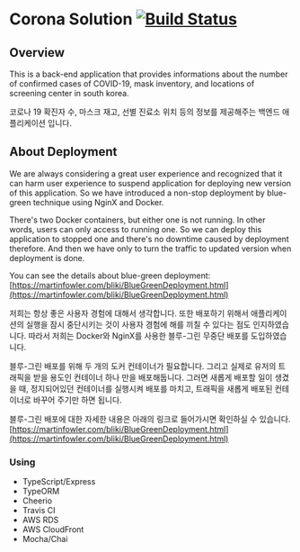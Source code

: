 # Corona Solution [![Build Status](https://travis-ci.com/HoseungJang/coronaSolution.svg?token=NqwUG8A1PUU6tJg9chsq&branch=master)](https://travis-ci.com/HoseungJang/coronaSolution)

## Overview

This is a back-end application that provides informations about the number of confirmed cases of COVID-19, mask inventory, and locations of screening center in south korea.

코로나 19 확진자 수, 마스크 재고, 선별 진료소 위치 등의 정보를 제공해주는 백엔드 애플리케이션 입니다.

## About Deployment

We are always considering a great user experience and recognized that it can harm user experience to suspend application for deploying new version of this application. So we have introduced a non-stop deployment by blue-green technique using NginX and Docker.

There's two Docker containers, but either one is not running. In other words, users can only access to running one. So we can deploy this application to stopped one and there's no downtime caused by deployment therefore. And then we have only to turn the traffic to updated version when deployment is done.

You can see the details about blue-green deployment: [https://martinfowler.com/bliki/BlueGreenDeployment.html](https://martinfowler.com/bliki/BlueGreenDeployment.html)

저희는 항상 좋은 사용자 경험에 대해서 생각합니다. 또한 배포하기 위해서 애플리케이션의 실행을 잠시 중단시키는 것이 사용자 경험에 해를 끼칠 수 있다는 점도 인지하였습니다. 따라서 저희는 Docker와 NginX를 사용한 블루-그린 무중단 배포를 도입하였습니다.

블루-그린 배포를 위해 두 개의 도커 컨테이너가 필요합니다. 그리고 실제로 유저의 트래픽을 받을 용도인 컨테이너 하나 만을 배포해둡니다. 그러면 새롭게 배포할 일이 생겼을 때, 정지되어있던 컨테이너를 실행시켜 배포를 마치고, 트래픽을 새롭게 배포된 컨테이너로 바꾸어 주기만 하면 됩니다.

블루-그린 배포에 대한 자세한 내용은 아래의 링크로 들어가시면 확인하실 수 있습니다.
[https://martinfowler.com/bliki/BlueGreenDeployment.html](https://martinfowler.com/bliki/BlueGreenDeployment.html)

### Using

- TypeScript/Express
- TypeORM
- Cheerio
- Travis CI
- AWS RDS
- AWS CloudFront
- Mocha/Chai
